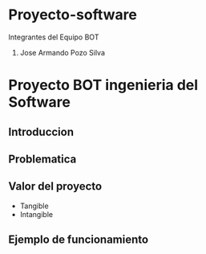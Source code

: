 # Proyecto-software

Integrantes del Equipo BOT

1. Jose Armando Pozo Silva
# Proyecto BOT ingenieria del Software
## Introduccion

## Problematica

## Valor del proyecto
- Tangible
- Intangible

## Ejemplo de funcionamiento

